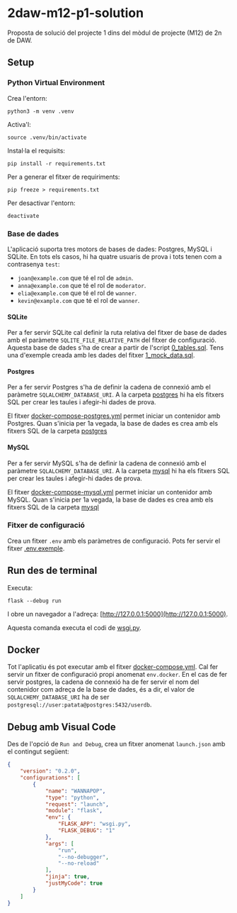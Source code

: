 # 2daw-m12-p1-solution

Proposta de solució del projecte 1 dins del mòdul de projecte (M12) de 2n de DAW.

## Setup

### Python Virtual Environment

Crea l'entorn:

    python3 -m venv .venv

Activa'l:

    source .venv/bin/activate

Instal·la el requisits:

    pip install -r requirements.txt

Per a generar el fitxer de requiriments:

    pip freeze > requirements.txt

Per desactivar l'entorn:

    deactivate

### Base de dades

L'aplicació suporta tres motors de bases de dades: Postgres, MySQL i SQLite. En tots els casos, hi ha quatre usuaris de prova i tots tenen com a contrasenya `test`:

* `joan@example.com` que té el rol de `admin`.
* `anna@example.com` que té el rol de `moderator`.
* `elia@example.com` que té el rol de `wanner`.
* `kevin@example.com` que té el rol de `wanner`.

#### SQLite

Per a fer servir SQLite cal definir la ruta relativa del fitxer de base de dades amb el paràmetre `SQLITE_FILE_RELATIVE_PATH` del fitxer de configuració. Aquesta base de dades s'ha de crear a partir de l'script [0_tables.sql](./sqlite/0_tables.sql). Tens una d'exemple creada amb les dades del fitxer [1_mock_data.sql](./sqlite/1_mock_data.sql). 

#### Postgres

Per a fer servir Postgres s'ha de definir la cadena de connexió amb el paràmetre `SQLALCHEMY_DATABASE_URI`. A la carpeta [postgres](./postgres/) hi ha els fitxers SQL per crear les taules i afegir-hi dades de prova.

El fitxer [docker-compose-postgres.yml](./docker-compose-postgres.yml) permet iniciar un contenidor amb Postgres. Quan s'inicia per 1a vegada, la base de dades es crea amb els fitxers SQL de la carpeta [postgres](./postgres/)

#### MySQL

Per a fer servir MySQL s'ha de definir la cadena de connexió amb el paràmetre `SQLALCHEMY_DATABASE_URI`. A la carpeta [mysql](./mysql/) hi ha els fitxers SQL per crear les taules i afegir-hi dades de prova.

El fitxer [docker-compose-mysql.yml](./docker-compose-mysql.yml) permet iniciar un contenidor amb MySQL. Quan s'inicia per 1a vegada, la base de dades es crea amb els fitxers SQL de la carpeta [mysql](./mysql/)

### Fitxer de configuració

Crea un fitxer `.env` amb els paràmetres de configuració. Pots fer servir el fitxer [.env.exemple](./.env.exemple).

## Run des de terminal

Executa:

    flask --debug run

I obre un navegador a l'adreça: [http://127.0.0.1:5000](http://127.0.0.1:5000).

Aquesta comanda executa el codi de [wsgi.py](./wsgi.py).

## Docker

Tot l'aplicatiu és pot executar amb el fitxer [docker-compose.yml](./docker-compose.yml). Cal fer servir un fitxer de configuració propi anomenat `env.docker`. En el cas de fer servir postgres, la cadena de connexió ha de fer servir el nom del contenidor com adreça de la base de dades, és a dir, el valor de `SQLALCHEMY_DATABASE_URI` ha de ser `postgresql://user:patata@postgres:5432/userdb`.

## Debug amb Visual Code

Des de l'opció de `Run and Debug`, crea un fitxer anomenat `launch.json` amb el contingut següent:

```json
{
    "version": "0.2.0",
    "configurations": [
        {
            "name": "WANNAPOP",
            "type": "python",
            "request": "launch",
            "module": "flask",
            "env": {
                "FLASK_APP": "wsgi.py",
                "FLASK_DEBUG": "1"
            },
            "args": [
                "run",
                "--no-debugger",
                "--no-reload"
            ],
            "jinja": true,
            "justMyCode": true
        }
    ]
}
```
